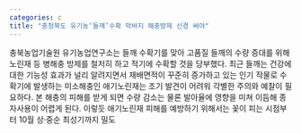 ```yaml
---
categories: c
title: "충청북도 유기농‘들깨’수확 막바지 해충방제 신경 써야"
---
```

충북농업기술원 유기농업연구소는 들깨 수확기를 맞아 고품질 들깨의 수량 증대를 위해 노린재 등 병해충 방제를 철저히 하고 적기에 수확할 것을 당부했다. 최근 들깨는 건강에 대한 기능성 효과가 널리 알려지면서 재배면적이 꾸준히 증가하고 있는 인기 작물로 수확기에 발생하는 미소해충인 애기노린재는 조기 발견이 어려워 각별한 주의와 예찰이 필요하다. 본 해충의 피해를 받게 되면 수량 감소는 물론 발아율에 영향을 미쳐 이듬해 종자사용이 어렵게 된다. 이렇듯 애기노린재 피해를 예방하기 위해서는 꽃이 피는 시점부터 10월 상·중순 최성기까지 밀도